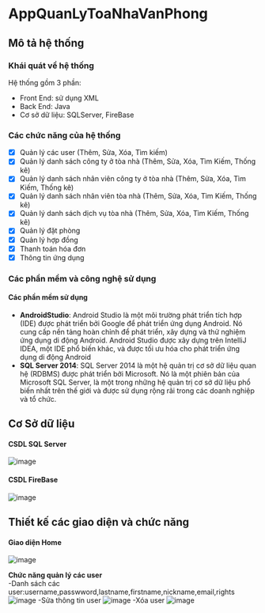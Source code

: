 # AppQuanLyToaNhaVanPhong

## Mô tả hệ thống
### Khái quát về hệ thống
Hệ thống gồm 3 phần:
- Front End: sử dụng XML
- Back End: Java  
- Cơ sở dữ liệu: SQLServer, FireBase
### Các chức năng của hệ thống
  - [x] Quản lý các user (Thêm, Sửa, Xóa, Tìm kiếm)  
  - [x] Quản lý danh sách công ty ở tòa nhà (Thêm, Sửa, Xóa, Tìm Kiếm, Thống kê) 
  - [x] Quản lý danh sách nhân viên công ty ở tòa nhà (Thêm, Sửa, Xóa, Tìm Kiếm, Thống kê) 
  - [x] Quản lý danh sách nhân viên tòa nhà (Thêm, Sửa, Xóa, Tìm Kiếm, Thống kê) 
  - [x] Quản lý danh sách dịch vụ tòa nhà (Thêm, Sửa, Xóa, Tìm Kiếm, Thống kê)
  - [x] Quản lý đặt phòng
  - [x] Quản lý hợp đồng
  - [x] Thanh toán hóa đơn
  - [x] Thông tin ứng dụng         
### Các phần mềm và công nghệ sử dụng
#### Các phần mềm sử dụng
-  **AndroidStudio**: Android Studio là một môi trường phát triển tích hợp (IDE) được phát triển bởi Google để phát triển ứng dụng Android. Nó cung cấp nền tảng hoàn chỉnh để phát triển, xây dựng và thử nghiệm ứng dụng di động Android. Android Studio được xây dựng trên IntelliJ IDEA, một IDE phổ biến khác, và được tối ưu hóa cho phát triển ứng dụng di động Android
- **SQL Server 2014**: SQL Server 2014 là một hệ quản trị cơ sở dữ liệu quan hệ (RDBMS) được phát triển bởi Microsoft. Nó là một phiên bản của Microsoft SQL Server, là một trong những hệ quản trị cơ sở dữ liệu phổ biến nhất trên thế giới và được sử dụng rộng rãi trong các doanh nghiệp và tổ chức.

## Cơ Sở dữ liệu 
#### CSDL SQL Server
![image](https://github.com/LeTrongLinh1502/AppQuanLyToaNhaVanPhong/assets/91041371/b48e9b7e-3b76-4872-88de-b91104f083ba)

#### CSDL FireBase
![image](https://github.com/LeTrongLinh1502/AppQuanLyToaNhaVanPhong/assets/91041371/9a486cc8-c06e-4871-8ebd-f145f17b6a6f)

## Thiết kế các giao diện và chức năng
#### Giao diện Home
![image](https://github.com/LeTrongLinh1502/AppQuanLyToaNhaVanPhong/assets/91041371/8b824042-c62f-44d5-8e27-2fb3975e4399)

**Chức năng quản lý các user** <br>
-Danh sách các user:username,passwword,lastname,firstname,nickname,email,rights
![image](https://user-images.githubusercontent.com/91041371/171363921-4dc40426-f10e-4ff6-a52d-62b41c634c0f.png)
-Sửa thông tin user
![image](https://user-images.githubusercontent.com/91041371/171364493-fb3884e1-a0be-4f47-b501-7b6372573db4.png)
-Xóa user
![image](https://user-images.githubusercontent.com/91041371/171364606-a2c5e1b5-b906-4d76-b0dd-8bafaae71f62.png)



  

